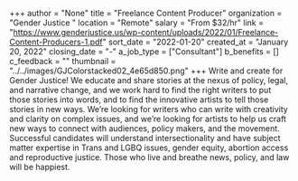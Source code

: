 +++
author = "None"
title = "Freelance Content Producer"
organization = "Gender Justice "
location = "Remote"
salary = "From $32/hr"
link = "https://www.genderjustice.us/wp-content/uploads/2022/01/Freelance-Content-Producers-1.pdf"
sort_date = "2022-01-20"
created_at = "January 20, 2022"
closing_date = "-"
a_job_type = ["Consultant"]
b_benefits = []
c_feedback = ""
thumbnail = "../../images/GJColorstacked02_4e65d850.png"
+++
Write and create for Gender Justice! We educate and share stories at the nexus of policy, legal, and narrative change, and we work hard to find the right writers to put those stories into words, and to find the innovative artists to tell those stories in new ways. We’re looking for writers who can write with creativity and clarity on complex issues, and we’re looking for artists to help us craft new ways to connect with audiences, policy makers, and the movement. Successful candidates will understand intersectionality and have subject matter expertise in Trans and LGBQ issues, gender equity, abortion access and reproductive justice. Those who
live and breathe news, policy, and law will be happiest.